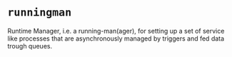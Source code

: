 # `runningman`

Runtime Manager, i.e. a running-man(ager), for setting up a set of service like processes that are asynchronously managed by triggers and fed data trough queues.

